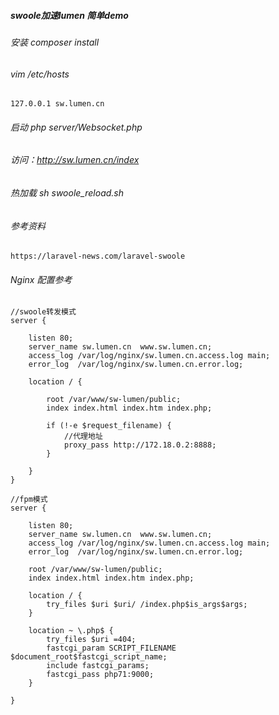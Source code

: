 ##### swoole加速lumen 简单demo
###### 安装 composer install
###### vim /etc/hosts
 ```
 127.0.0.1 sw.lumen.cn
 ```
###### 启动 php server/Websocket.php
###### 访问：http://sw.lumen.cn/index
###### 热加载 sh swoole_reload.sh  
###### 参考资料
```
https://laravel-news.com/laravel-swoole
```
###### Nginx 配置参考
```
//swoole转发模式
server {

    listen 80;
    server_name sw.lumen.cn  www.sw.lumen.cn;
    access_log /var/log/nginx/sw.lumen.cn.access.log main;
    error_log  /var/log/nginx/sw.lumen.cn.error.log;

    location / {

        root /var/www/sw-lumen/public;
        index index.html index.htm index.php;

        if (!-e $request_filename) {
            //代理地址
            proxy_pass http://172.18.0.2:8888;
        }

    }
}
```
```
//fpm模式
server {

    listen 80;
    server_name sw.lumen.cn  www.sw.lumen.cn;
    access_log /var/log/nginx/sw.lumen.cn.access.log main;
    error_log  /var/log/nginx/sw.lumen.cn.error.log;

    root /var/www/sw-lumen/public;
    index index.html index.htm index.php;

    location / {
        try_files $uri $uri/ /index.php$is_args$args;
    }

    location ~ \.php$ {
        try_files $uri =404;
        fastcgi_param SCRIPT_FILENAME $document_root$fastcgi_script_name;
        include fastcgi_params;
        fastcgi_pass php71:9000;
    }

}
```

